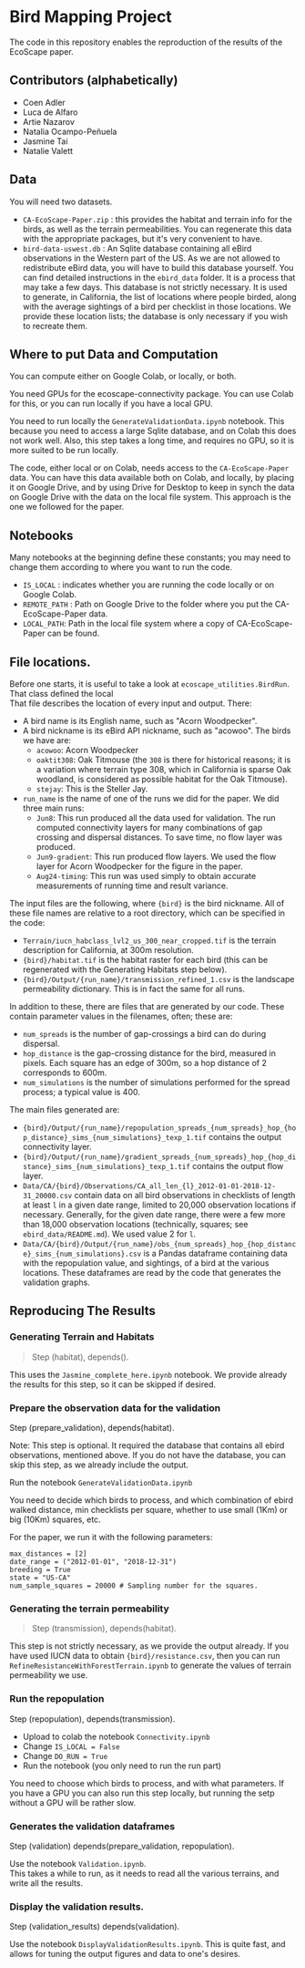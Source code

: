 # Bird Mapping Project

The code in this repository enables the reproduction of the results of the EcoScape paper. 

## Contributors (alphabetically)

* Coen Adler
* Luca de Alfaro
* Artie Nazarov
* Natalia Ocampo-Peñuela
* Jasmine Tai
* Natalie Valett

## Data

You will need two datasets. 

* `CA-EcoScape-Paper.zip` : this provides the habitat and terrain info for the birds, as well as the terrain permeabilities.  You can regenerate this data with the appropriate packages, but it's very convenient to have. 
* `bird-data-uswest.db` : An Sqlite database containing all eBird observations in the Western part of the US. As we are not allowed to redistribute eBird data, you will have to build this database yourself. You can find detailed instructions in the `ebird_data` folder.  It is a process that may take a few days.  This database is not strictly necessary.  It is used to generate, in California, the list of locations where people birded, along with the average sightings of a bird per checklist in those locations.  We provide these location lists; the database is only necessary if you wish to recreate them. 

## Where to put Data and Computation

You can compute either on Google Colab, or locally, or both. 

You need GPUs for the ecoscape-connectivity package.  You can use Colab for this, or you can run locally if you have a local GPU. 

You need to run locally the `GenerateValidationData.ipynb` notebook.  This because you need to access a large Sqlite database, and on Colab this does not work well.  Also, this step takes a long time, and requires no GPU, so it is more suited to be run locally. 

The code, either local or on Colab, needs access to the `CA-EcoScape-Paper` data. 
You can have this data available both on Colab, and locally, by placing it on Google Drive, and by using Drive for Desktop to keep in synch the data on Google Drive with the data on the local file system. 
This approach is the one we followed for the paper. 

## Notebooks

Many notebooks at the beginning define these constants; you may need to change them according to where you want to run the code. 

* `IS_LOCAL` : indicates whether you are running the code locally or on Google Colab. 
* `REMOTE_PATH` : Path on Google Drive to the folder where you put the CA-EcoScape-Paper data. 
* `LOCAL_PATH`: Path in the local file system where a copy of CA-EcoScape-Paper can be found. 

## File locations. 

Before one starts, it is useful to take a look at `ecoscape_utilities.BirdRun`.
That class defined the local   
That file describes the location of every input and output. 
There: 

* A bird name is its English name, such as "Acorn Woodpecker". 
* A bird nickname is its eBird API nickname, such as "acowoo". The birds we have are: 
  * `acowoo`: Acorn Woodpecker
  * `oaktit308`: Oak Titmouse (the `308` is there for historical reasons; it is a variation where terrain type 308, which in California is sparse Oak woodland, is considered as possible habitat for the Oak Titmouse).
  * `stejay`: This is the Steller Jay. 
* `run_name` is the name of one of the runs we did for the paper.  We did three main runs: 
  * `Jun8`: This run produced all the data used for validation.  The run computed connectivity layers for many combinations of gap crossing and dispersal distances.  To save time, no flow layer was produced. 
  * `Jun9-gradient`: This run produced flow layers.  We used the flow layer for Acorn Woodpecker for the figure in the paper. 
  * `Aug24-timing`: This run was used simply to obtain accurate measurements of running time and result variance. 

The input files are the following, where `{bird}` is the bird nickname. All of these file names are relative to a root directory, which can be specified in the code: 

* `Terrain/iucn_habclass_lvl2_us_300_near_cropped.tif` is the terrain description for California, at 300m resolution. 
* `{bird}/habitat.tif` is the habitat raster for each bird (this can be regenerated with the Generating Habitats step below). 
* `{bird}/Output/{run_name}/transmission_refined_1.csv` is the landscape permeability dictionary.  This is in fact the same for all runs. 

In addition to these, there are files that are generated by our code.  These contain parameter values in the filenames, often; these are: 

* `num_spreads` is the number of gap-crossings a bird can do during dispersal. 
* `hop_distance` is the gap-crossing distance for the bird, measured in pixels. Each square has an edge of 300m, so a hop distance of 2 corresponds to 600m. 
* `num_simulations` is the number of simulations performed for the spread process; a typical value is 400. 

The main files generated are:   

* `{bird}/Output/{run_name}/repopulation_spreads_{num_spreads}_hop_{hop_distance}_sims_{num_simulations}_texp_1.tif` contains the output connectivity layer. 
* `{bird}/Output/{run_name}/gradient_spreads_{num_spreads}_hop_{hop_distance}_sims_{num_simulations}_texp_1.tif` contains the output flow layer.
* `Data/CA/{bird}/Observations/CA_all_len_{l}_2012-01-01-2018-12-31_20000.csv` contain data on all bird observations in checklists of length at least `l` in a given date range, limited to 20,000 observation locations if necessary.  Generally, for the given date range, there were a few more than 18,000 observation locations (technically, squares; see `ebird_data/README.md`).  We used value 2 for `l`. 
* `Data/CA/{bird}/Output/{run_name}/obs_{num_spreads}_hop_{hop_distance}_sims_{num_simulations}.csv` is a Pandas dataframe containing data with the repopulation value, and sightings, of a bird at the various locations.  These dataframes are read by the code that generates the validation graphs. 

## Reproducing The Results

### Generating Terrain and Habitats 

> Step (habitat), depends(). 

This uses the `Jasmine_complete_here.ipynb` notebook. 
We provide already the results for this step, so it can be skipped if desired. 

### Prepare the observation data for the validation

Step (prepare_validation), depends(habitat). 

Note: This step is optional.  It required the database that contains all ebird observations, mentioned above.  If you do not have the database, you can skip this step, as we already include the output. 

Run the notebook `GenerateValidationData.ipynb`

You need to decide which birds to process, and which combination of ebird walked distance, min checklists per square, whether to use small (1Km) or big (10Km) squares, etc. 

For the paper, we run it with the following parameters:

```
max_distances = [2]
date_range = ("2012-01-01", "2018-12-31")
breeding = True
state = "US-CA"
num_sample_squares = 20000 # Sampling number for the squares. 
```

### Generating the terrain permeability

> Step (transmission), depends(habitat). 

This step is not strictly necessary, as we provide the output already. 
If you have used IUCN data to obtain `{bird}/resistance.csv`, then you  can run `RefineResistanceWithForestTerrain.ipynb` to generate the values of terrain permeability we use. 

### Run the repopulation

Step (repopulation), depends(transmission). 

* Upload to colab the notebook `Connectivity.ipynb`
* Change `IS_LOCAL = False`
* Change `DO_RUN = True`
* Run the notebook (you only need to run the run part)

You need to choose which birds to process, and with what parameters. 
If you have a GPU you can also run this step locally, but running the setp 
without a GPU will be rather slow.   


### Generates the validation dataframes

Step (validation) depends(prepare_validation, repopulation).

Use the notebook `Validation.ipynb`.  
This takes a while to run, as it needs to read all the various terrains, and 
write all the results. 

### Display the validation results.

Step (validation_results) depends(validation). 

Use the notebook `DisplayValidationResults.ipynb`.  This is quite fast, and allows
for tuning the output figures and data to one's desires. 


